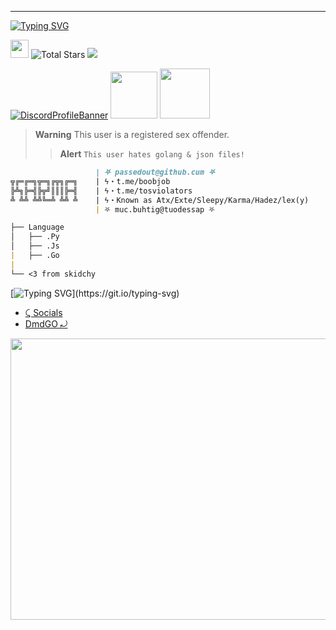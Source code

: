 <!--

.-. .-')                            
\  ( OO )                           
 ;-----.\  .-'),-----.  .-'),-----. 
 | .-.  | ( OO'  .-.  '( OO'  .-.  '
 | '-' /_)/   |  | |  |/   |  | |  |
 | .-. `. \_) |  |\|  |\_) |  |\|  |
 | |  \  |  \ |  | |  |  \ |  | |  |
 | '--'  /   `'  '-'  '   `'  '-'  '
 `------'      `-----'      `-----' 
-->
----
[![Typing SVG](https://readme-typing-svg.herokuapp.com?font=Yellowtail&duration=4000&color=8300b1&lines=Karma)](https://git.io/typing-svg)

 <a href="https://discord.gg/xsmXuf2YJ5" target="_blank"><img src="https://i.pinimg.com/564x/7c/c8/09/7cc809447d1b739d1f304901545e13d3.jpg" width="29" height="29"  target="_blank"></a> <img alt="Total Stars" src="https://img.shields.io/github/stars/passedout?style=for-the-badge&logo=Streamlit&color=blueviolet"> ![](https://komarev.com/ghpvc/?username=passedout&color=blueviolet)

[![DiscordProfileBanner](https://discord.c99.nl/widget/theme-1/426487419517272065.png)](https://discord.com) <a href='https://discord.gg/wcd8GZkVKt'>
<img src="https://cdn.discordapp.com/attachments/1014655788041642044/1026889539358314556/ezgif-2-c330a4a1d6-removebg-preview.png" width="75" height="75" ></code></a>
<a href='https://discord.dog/1003739226870906981'> <img src="https://i.pinimg.com/564x/60/ca/3d/60ca3dc1a843a0ba2248ff89b67c5e99.jpg" width="80" height="80" ></code></a>

> **Warning**
> This user is a registered sex offender.
> > **Alert**
> ```This user hates golang & json files!```
```md
                   | ⛧ passedout@github.cum ⛧
╦╔═╔═╗╦═╗╔╦╗╔═╗    | ϟ・t.me/boobjob
╠╩╗╠═╣╠╦╝║║║╠═╣    | ϟ・t.me/tosviolators
╩ ╩╩ ╩╩╚═╩ ╩╩ ╩    | ϟ・Known as Atx/Exte/Sleepy/Karma/Hadez/lex(y)
                   | ⛧ muc.buhtig@tuodessap ⛧

├── Language
│   ├── .Py
│   ├── .Js
|   ├── .Go
|
└── <3 from skidchy
```

[![Typing SVG](https://readme-typing-svg.herokuapp.com?duration=2100&color=F7C433&lines=Have+something+to+say%3F;Without..;genuine+legally+accepted+proof%3F;Talk+to+my+dick.)](https://git.io/typing-svg)

- [⤹ Socials](https://clippy.link/sex)
- [DmdGO ⤾](https://t.me/tosviolators)

<a href='https://discord.gg/wcd8GZkVKt'>
<img src="https://data.whicdn.com/images/342088851/original.jpg" width="1000" height="450" ></code></a>
<!--

.-. .-')                            
\  ( OO )                           
 ;-----.\  .-'),-----.  .-'),-----. 
 | .-.  | ( OO'  .-.  '( OO'  .-.  '
 | '-' /_)/   |  | |  |/   |  | |  |
 | .-. `. \_) |  |\|  |\_) |  |\|  |
 | |  \  |  \ |  | |  |  \ |  | |  |
 | '--'  /   `'  '-'  '   `'  '-'  '
 `------'      `-----'      `-----' 
-->
----
